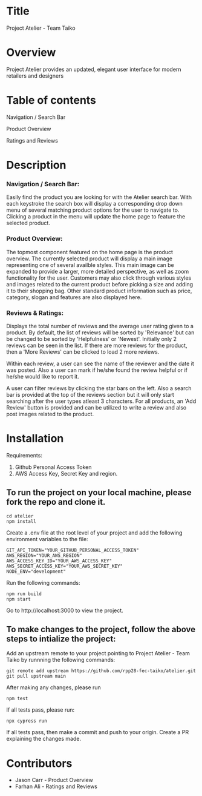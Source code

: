 

# Title
Project Atelier - Team Taiko

# Overview
Project Atelier provides an updated, elegant user interface for modern retailers and designers

# Table of contents

Navigation / Search Bar

Product Overview

Ratings and Reviews

# Description

### Navigation / Search Bar:
  Easily find the product you are looking for with the Atelier search bar. With each keystroke the search box will display a corresponding drop down menu of several matching product options for the user to navigate to. Clicking a product in the menu will update the home page to feature the selected product.

### Product Overview:
  The topmost component featured on the home page is the product overview. The currently selected product will display a main image representing one of several availble styles. This main image can be expanded to provide a larger, more detailed perspective, as well as zoom functionality for the user. Customers may also click through various styles and images related to the current product before picking a size and adding it to their shopping bag. Other standard product information such as price, category, slogan and features are also displayed here.

### Reviews & Ratings:
  Displays the total number of reviews and the average user rating given to a product. By default, the list of reviews will be sorted by 'Relevance' but can be changed to be sorted by 'Helpfulness' or 'Newest'. Initially only 2 reviews can be seen in the list. If there are more reviews for the product, then a 'More Reviews' can be clicked to load 2 more reviews.

  Within each review, a user can see the name of the reviewer and the date it was posted. Also a user can mark if he/she found the review helpful or if he/she would like to report it.

  A user can filter reviews by clicking the star bars on the left. Also a search bar is provided at the top of the reviews section but it will only start searching after the user types atleast 3 characters. For all products, an 'Add Review' button is provided and can be utilized to write a review and also post images related to the product.

# Installation
Requirements:
1. Github Personal Access Token
2. AWS Access Key, Secret Key and region.

## To run the project on your local machine, please fork the repo and clone it.
```
cd atelier
npm install
```
Create a .env file at the root level of your project and add the following environment variables to the file:
```
GIT_API_TOKEN="YOUR_GITHUB_PERSONAL_ACCESS_TOKEN"
AWS_REGION="YOUR_AWS_REGION"
AWS_ACCESS_KEY_ID="YOUR_AWS_ACCESS_KEY"
AWS_SECRET_ACCESS_KEY="YOUR_AWS_SECRET_KEY"
NODE_ENV="development"
```

Run the following commands:
```
npm run build
npm start
```
Go to http://localhost:3000 to view the project.

## To make changes to the project, follow the above steps to intialize the project:
Add an upstream remote to your project pointing to Project Atelier - Team Taiko by runnning the following commands:
```
git remote add upstream https://github.com/rpp28-fec-taiko/atelier.git
git pull upstream main
```

After making any changes, please run
```
npm test
```
If all tests pass, please run:
```
npx cypress run
```
If all tests pass, then make a commit and push to your origin.
Create a PR explaining the changes made.

# Contributors

* Jason Carr - Product Overview
* Farhan Ali - Ratings and Reviews
